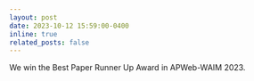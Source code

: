 ```yaml
---
layout: post
date: 2023-10-12 15:59:00-0400
inline: true
related_posts: false
---
```


We win the Best Paper Runner Up Award in APWeb-WAIM 2023.
